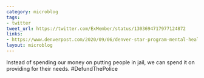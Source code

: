 ```yaml
---
category: microblog
tags:
- twitter
tweet_url: https://twitter.com/ExMember/status/1303694717977124872
links:
- https://www.denverpost.com/2020/09/06/denver-star-program-mental-health-police/
layout: microblog
---
```

Instead of spending our money on putting people in jail, we can spend it on providing for their needs. #DefundThePolice
